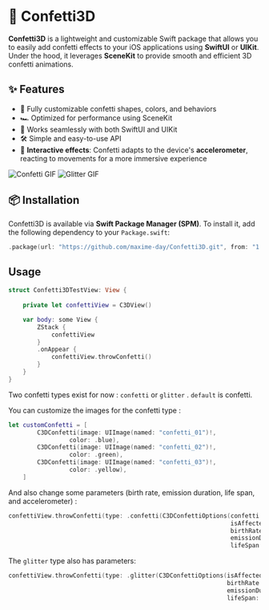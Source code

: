 # 🎉 Confetti3D

**Confetti3D** is a lightweight and customizable Swift package that allows you to easily add confetti effects to your iOS applications using **SwiftUI** or **UIKit**. Under the hood, it leverages **SceneKit** to provide smooth and efficient 3D confetti animations.

## ✨ Features

- 🎨 Fully customizable confetti shapes, colors, and behaviors  
- 🏎️ Optimized for performance using SceneKit  
- 📱 Works seamlessly with both SwiftUI and UIKit  
- 🛠️ Simple and easy-to-use API  
- 📡 **Interactive effects**: Confetti adapts to the device's **accelerometer**, reacting to movements for a more immersive experience  

![Confetti GIF](confetti.gif)
![Glitter GIF](glitter.gif)

## 📦 Installation

Confetti3D is available via **Swift Package Manager (SPM)**. To install it, add the following dependency to your `Package.swift`:

```swift
.package(url: "https://github.com/maxime-day/Confetti3D.git", from: "1.0.0")
```

## Usage 

``` swift
struct Confetti3DTestView: View {
    
    private let confettiView = C3DView()

    var body: some View {
        ZStack {
            confettiView
        }
        .onAppear {
            confettiView.throwConfetti()
        }
    }
}
```

Two confetti types exist for now : `confetti` or `glitter` . `default` is confetti. 

You can customize the images for the confetti type : 

```swift
let customConfetti = [
        C3DConfetti(image: UIImage(named: "confetti_01")!,
                 color: .blue),
        C3DConfetti(image: UIImage(named: "confetti_02")!,
                 color: .green),
        C3DConfetti(image: UIImage(named: "confetti_03")!,
                 color: .yellow),
    ]
```

And also change some parameters (birth rate, emission duration, life span, and accelerometer) : 

```swift
confettiView.throwConfetti(type: .confetti(C3DConfettiOptions(confetti: customConfetti,
                                                              isAffectedByGravity: true,
                                                              birthRate: 20,
                                                              emissionDuration: 3,
                                                              lifeSpan: 15)))
``` 

The `glitter` type also has parameters: 

```swift
confettiView.throwConfetti(type: .glitter(C3DConfettiOptions(isAffectedByGravity: true,
                                                             birthRate: 20,
                                                             emissionDuration: 3,
                                                             lifeSpan: 15)))
```
